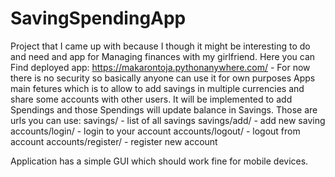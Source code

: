 # SavingSpendingApp

Project that I came up with because I though it might be interesting to do and need and app for Managing finances with my girlfriend. 
Here you can Find deployed app: https://makarontoja.pythonanywhere.com/ - For now there is no security so basically anyone can use it for own purposes
Apps main fetures which is to allow to add savings in multiple currencies and share some accounts with other users.
It will be implemented to add Spendings and those Spendings will update balance in Savings.
Those are urls you can use:
savings/ - list of all savings
savings/add/ - add new saving
accounts/login/ - login to your account
accounts/logout/ - logout from account
accounts/register/ - register new account

Application has a simple GUI which should work fine for mobile devices.
